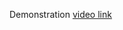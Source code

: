 Demonstration [video link](https://drive.google.com/file/d/1NexMZ4KuIpWkfawM1wJ9aVBB5AdTwnv6/view?usp=share_link)
